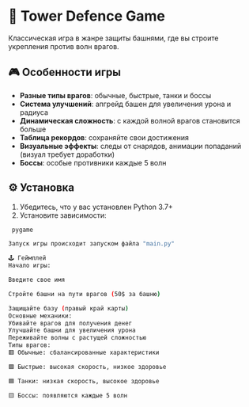 # 🏰 Tower Defence Game

Классическая игра в жанре защиты башнями, где вы строите укрепления против волн врагов.

## 🎮 Особенности игры
- **Разные типы врагов**: обычные, быстрые, танки и боссы
- **Система улучшений**: апгрейд башен для увеличения урона и радиуса
- **Динамическая сложность**: с каждой волной врагов становится больше
- **Таблица рекордов**: сохраняйте свои достижения
- **Визуальные эффекты**: следы от снарядов, анимации попаданий (визуал требует доработки)
- **Боссы**: особые противники каждые 5 волн

## ⚙️ Установка
1. Убедитесь, что у вас установлен Python 3.7+
2. Установите зависимости:
```bash
 pygame

Запуск игры происходит запуском файла "main.py"

🕹 Геймплей
Начало игры:

Введите свое имя

Стройте башни на пути врагов (50$ за башню)

Защищайте базу (правый край карты)
Основные механики:
Убивайте врагов для получения денег
Улучшайте башни для увеличения урона
Переживайте волны с растущей сложностью
Типы врагов:
🟥 Обычные: сбалансированные характеристики

🟩 Быстрые: высокая скорость, низкое здоровье

🟦 Танки: низкая скорость, высокое здоровье

🟨 Боссы: появляются каждые 5 волн

